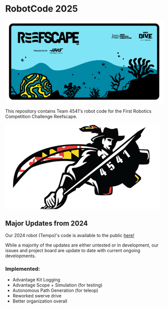 # RobotCode 2025

![ReefScapeLogo](/reefscapeLogo.png)

This repository contains Team 4541's robot code for the First Robotics Competition Challenge Reefscape.

![CavineersLogo](/4541logo.png)

## Major Updates from 2024

Our 2024 robot (Tempo)'s code is available to the public [here!](https://github.com/cavineers/RobotCode2024)

While a majority of the updates are either untested or in development, our issues and project board are update to date with current ongoing developments.

### Implemented:

- Advantage Kit Logging
- Advantage Scope + Simulation (for testing)
- Autonomous Path Generation (for teleop)
- Reworked swerve drive
- Better organization overall


